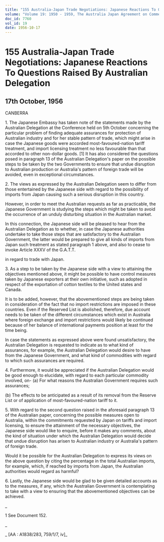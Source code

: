 ```yaml
---
title: "155 Australia-Japan Trade Negotiations: Japanese Reactions To Questions Raised By Australian Delegation"
volume: "Volume 19: 1950 - 1959, The Australia Japan Agreement on Commerce"
doc_id: 7760
vol_id: 19
date: 1956-10-17
---
```


# 155 Australia-Japan Trade Negotiations: Japanese Reactions To Questions Raised By Australian Delegation

## 17th October, 1956

CANBERRA

1\. The Japanese Embassy has taken note of the statements made by the Australian Delegation at the Conference held on 5th October concerning the particular problem of finding adequate assurances for protection of Australian industry and for her stable pattern of trade, which might arise in case the Japanese goods were accorded most-favoured-nation tariff treatment, and import licensing treatment no less favourable than that accorded to other non-dollar goods. [1] It has also considered the questions posed in paragraph 13 of the Australian Delegation's paper on the possible steps to be taken by the two Governments to ensure that undue disruption to Australian production or Australia's pattern of foreign trade will be avoided, even in exceptional circumstances.

2\. The views as expressed by the Australian Delegation seem to differ from those entertained by the Japanese side with regard to the possibility of imports from Japan causing such a serious disruption in this country.

However, in order to meet the Australian requests as far as practicable, the Japanese Government is studying the steps which might be taken to avoid the occurrence of an unduly disturbing situation in the Australian market.

In this connection, the Japanese side will be pleased to hear from the Australian Delegation as to whether, in case the Japanese authorities undertake to take those steps that are satisfactory to the Australian Government, the latter would be prepared to give all kinds of imports from Japan such treatment as stated paragraph 1 above, and also to cease to invoke Article XXXV of the G.A.T.T.

in regard to trade with Japan.

3\. As a step to be taken by the Japanese side with a view to attaining the objectives mentioned above, it might be possible to have control measures taken by Japanese exporters at their own initiative, such as adopted in respect of the exportation of cotton textiles to the United states and Canada.

It is to be added, however, that the abovementioned steps are being taken in consideration of the fact that no import restrictions are imposed in these countries. Even if the Reserved List is abolished, therefore, due account needs to be taken of the different circumstances which exist in Australia where foreign exchange and import restrictions would likely be continued because of her balance of international payments position at least for the time being.

In case the statements as expressed above were found unsatisfactory, the Australian Delegation is requested to indicate as to what kind of assurances, for example, the Australian Delegation would desire to have from the Japanese Government, and what kind of commodities with regard to which such assurances are required.

4\. Furthermore, it would be appreciated if the Australian Delegation would be good enough to elucidate, with regard to each particular commodity involved, on- (a) For what reasons the Australian Government requires such assurances;

(b) The effects to be anticipated as a result of its removal from the Reserve List or of application of most-favoured-nation tariff to it.

5\. With regard to the second question raised in the aforesaid paragraph 13 of the Australian paper, concerning the possible measures open to Australia, within the commitments requested by Japan on tariffs and import licensing, to ensure the attainment of the necessary objectives, the Japanese side would like to enquire, before it makes any comments, about the kind of situation under which the Australian Delegation would decide that undue disruption has arisen to Australian industry or Australia's pattern of foreign trade.

Would it be possible for the Australian Delegation to express its views on the above question by citing the percentage in the total Australian imports, for example, which, if reached by imports from Japan, the Australian authorities would regard as harmful?

6\. Lastly, the Japanese side would be glad to be given detailed accounts as to the measures, if any, which the Australian Government is contemplating to take with a view to ensuring that the abovementioned objectives can be achieved.

_

1 See Document 152.

_

_ [AA : A1838/283, 759/1/7, iv]_

